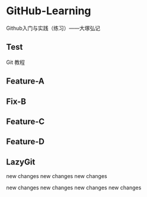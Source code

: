 # GitHub-Learning
Github入门与实践（练习）——大塚弘记

## Test
Git 教程

## Feature-A

## Fix-B

## Feature-C

## Feature-D

## LazyGit
new changes
new changes
new changes

  new changes
  new changes
  new changes
  new changes

